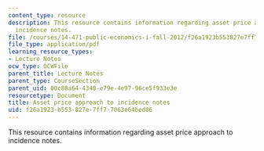 ```yaml
---
content_type: resource
description: This resource contains information regarding asset price approach to
  incidence notes.
file: /courses/14-471-public-economics-i-fall-2012/f26a1923b553827e7ff77063e64bed06_MIT14_471F12_asset_price.pdf
file_type: application/pdf
learning_resource_types:
- Lecture Notes
ocw_type: OCWFile
parent_title: Lecture Notes
parent_type: CourseSection
parent_uid: 00c88a64-4348-e79e-4e97-96ce5f933e3e
resourcetype: Document
title: Asset price approach to incidence notes
uid: f26a1923-b553-827e-7ff7-7063e64bed06
---
```

This resource contains information regarding asset price approach to incidence notes.

